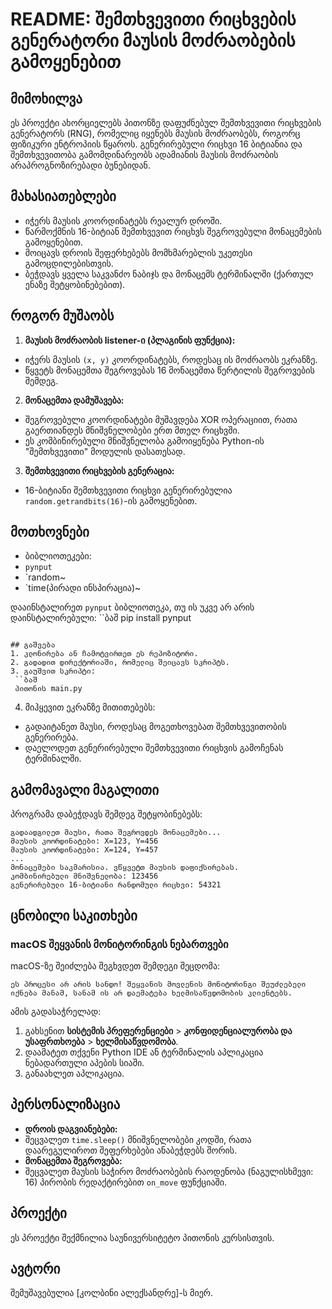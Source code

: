 # README: შემთხვევითი რიცხვების გენერატორი მაუსის მოძრაობების გამოყენებით

## მიმოხილვა
ეს პროექტი ახორციელებს პითონზე დაფუძნებულ შემთხვევითი რიცხვების გენერატორს (RNG), რომელიც იყენებს მაუსის მოძრაობებს, როგორც ფიზიკური ენტროპიის წყაროს. გენერირებული რიცხვი 16 ბიტიანია და შემთხვევითობა გამომდინარეობს ადამიანის მაუსის მოძრაობის არაპროგნოზირებადი ბუნებიდან.

## მახასიათებლები
- იჭერს მაუსის კოორდინატებს რეალურ დროში.
- წარმოქმნის 16-ბიტიან შემთხვევით რიცხვს შეგროვებული მონაცემების გამოყენებით.
- მოიცავს დროის შეფერხებებს მომხმარებლის უკეთესი გამოცდილებისთვის.
- ბეჭდავს ყველა საკვანძო ნაბიჯს და მონაცემს ტერმინალში (ქართულ ენაზე შეტყობინებებით).

## როგორ მუშაობს
1. **მაუსის მოძრაობის listener-ი (პლაგინის ფუნქცია):**
 - იჭერს მაუსის `(x, y)` კოორდინატებს, როდესაც ის მოძრაობს ეკრანზე.
 - წყვეტს მონაცემთა შეგროვებას 16 მონაცემთა წერტილის შეგროვების შემდეგ.

2. **მონაცემთა დამუშავება:**
 - შეგროვებული კოორდინატები მუშავდება XOR ოპერაციით, რათა გაერთიანდეს მნიშვნელობები ერთ მთელ რიცხვში.
 - ეს კომბინირებული მნიშვნელობა გამოიყენება Python-ის "შემთხვევითი" მოდულის დასათესად.

3. **შემთხვევითი რიცხვების გენერაცია:**
 - 16-ბიტიანი შემთხვევითი რიცხვი გენერირებულია `random.getrandbits(16)`-ის გამოყენებით.

## მოთხოვნები
- ბიბლიოთეკები:
 - `pynput`
 - `random~
 - `time(პირადი ინსპირაცია)~

დააინსტალირეთ `pynput` ბიბლიოთეკა, თუ ის უკვე არ არის დაინსტალირებული:
``ბაშ
pip install pynput
```

## გაშვება 
1. კლონირება ან ჩამოტვირთეთ ეს რეპოზიტორი.
2. გადადით დირექტორიაში, რომელიც შეიცავს სკრიპტს.
3. გაუშვით სკრიპტი:
 ``ბაშ
 პითონის main.py
 ```
4. მიჰყევით ეკრანზე მითითებებს:
 - გადაიტანეთ მაუსი, როდესაც მოგეთხოვებათ შემთხვევითობის გენერირება.
 - დაელოდეთ გენერირებული შემთხვევითი რიცხვის გამოჩენას ტერმინალში.

## გამომავალი მაგალითი
პროგრამა დაბეჭდავს შემდეგ შეტყობინებებს:
```
გადაადგილეთ მაუსი, რათა შეგროვდეს მონაცემები...
მაუსის კოორდინატები: X=123, Y=456
მაუსის კოორდინატები: X=124, Y=457
...
მონაცემები საკმარისია. ვწყვეტთ მაუსის დაფიქსირებას.
კომბინირებული მნიშვნელობა: 123456
გენერირებული 16-ბიტიანი რანდომული რიცხვი: 54321
```

## ცნობილი საკითხები
### macOS შეყვანის მონიტორინგის ნებართვები
macOS-ზე შეიძლება შეგხვდეთ შემდეგი შეცდომა:
```
ეს პროცესი არ არის სანდო! შეყვანის მოვლენის მონიტორინგი შეუძლებელი იქნება მანამ, სანამ ის არ დაემატება ხელმისაწვდომობის კლიენტებს.
```
ამის გადასაჭრელად:
1. გახსენით **სისტემის პრეფერენციები** > **კონფიდენციალურობა და უსაფრთხოება** > **ხელმისაწვდომობა**.
2. დაამატეთ თქვენი Python IDE ან ტერმინალის აპლიკაცია ნებადართული აპების სიაში.
3. განაახლეთ აპლიკაცია.

## პერსონალიზაცია
- **დროის დაგვიანებები:**
 - შეცვალეთ `time.sleep()` მნიშვნელობები კოდში, რათა დაარეგულიროთ შეფერხებები ანაბეჭდებს შორის.
- **მონაცემთა შეგროვება:**
 - შეცვალეთ მაუსის საჭირო მოძრაობების რაოდენობა (ნაგულისხმევი: 16) პირობის რედაქტირებით `on_move` ფუნქციაში.

## პროექტი
ეს პროექტი შექმნილია საუნივერსიტეტო პითონის კურსისთვის.
## ავტორი
შემუშავებულია [კოლბინი ალექსანდრე]-ს მიერ.
